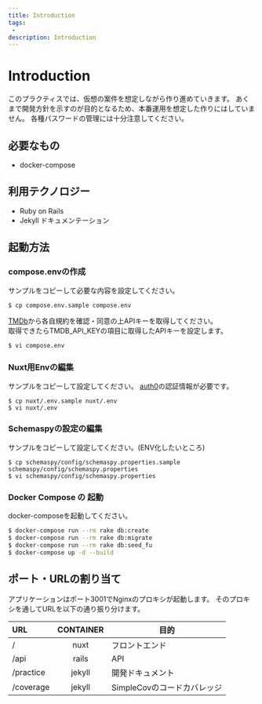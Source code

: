 ```yaml
---
title: Introduction
tags:
 -
description: Introduction
---
```


# Introduction
このプラクティスでは、仮想の案件を想定しながら作り進めていきます。
あくまで開発方針を示すのが目的となるため、本番運用を想定した作りにはしていません。
各種パスワードの管理には十分注意してください。

## 必要なもの
- docker-compose

## 利用テクノロジー
- Ruby on Rails
- Jekyll
  ドキュメンテーション

## 起動方法
### compose.envの作成
サンプルをコピーして必要な内容を設定してください。
```bash
$ cp compose.env.sample compose.env
```
<a href="https://www.themoviedb.org/">TMDb</a>から各自規約を確認・同意の上APIキーを取得してください。<br />
取得できたらTMDB_API_KEYの項目に取得したAPIキーを設定します。
```bash
$ vi compose.env
```

### Nuxt用Envの編集
サンプルをコピーして設定してください。
<a href="https://auth0.com/">auth0</a>の認証情報が必要です。
```
$ cp nuxt/.env.sample nuxt/.env
$ vi nuxt/.env
```

### Schemaspyの設定の編集
サンプルをコピーして設定してください。(ENV化したいところ)
```
$ cp schemaspy/config/schemaspy.properties.sample schemaspy/config/schemaspy.properties
$ vi schemaspy/config/schemaspy.properties
```

### Docker Compose の 起動
docker-composeを起動してください。
```bash
$ docker-compose run --rm rake db:create
$ docker-compose run --rm rake db:migrate
$ docker-compose run --rm rake db:seed_fu
$ docker-compose up -d --build
```

## ポート・URLの割り当て
アプリケーションはポート3001でNginxのプロキシが起動します。
そのプロキシを通してURLを以下の通り振り分けます。

| URL | CONTAINER | 目的 |
| :--- | :---: | ---- |
| / | nuxt | フロントエンド |
| /api | rails | API |
| /practice | jekyll | 開発ドキュメント |
| /coverage | jekyll | SimpleCovのコードカバレッジ |

